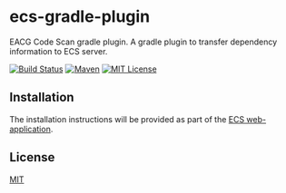 # ecs-gradle-plugin
EACG Code Scan gradle plugin. A gradle plugin to transfer dependency information to ECS server.

[![Build Status](https://travis-ci.org/eacg-gmbh/ecs-gradle-plugin.svg?branch=master)](https://travis-ci.org/eacg-gmbh/ecs-gradle-plugin)
[![Maven](https://img.shields.io/maven-central/v/de.eacg/ecs-gradle-plugin.svg)](http://search.maven.org/#search|gav|1|g%3A%22de.eacg%22%20AND%20a%3A%22ecs-gradle-plugin%22)
[![MIT License](https://img.shields.io/npm/l/check-dependencies.svg?style=flat-square)](http://opensource.org/licenses/MIT)

## Installation
The installation instructions will be provided as part of the [ECS web-application](https://ecs.eacg.de/install/).
## License
[MIT](https://github.com/eacg-gmbh/ecs-mvn-plugin/blob/master/LICENSE)

